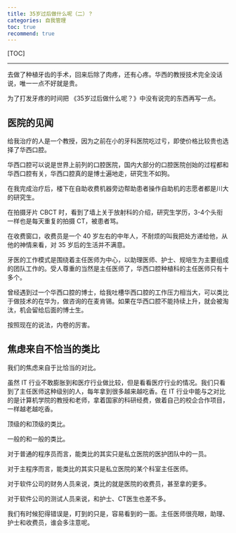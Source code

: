 ```yaml
---
title: 35岁过后做什么呢（二）？
categories: 自我管理
toc: true
recommend: true
---
```




<!--
主题：35岁过后做什么呢2，从医院收费员看自己。
看点：业务工作者也并不是没有 35 岁的焦虑。
解决问题：重新看待焦虑
-->

[TOC]

-----------



去做了种植牙齿的手术，回来后除了肉疼，还有心疼。华西的教授技术完全没话说，唯一一点不好就是贵。

为了打发牙疼的时间把 《35岁过后做什么呢？》中没有说完的东西再写一点。

##  医院的见闻

给我治疗的人是一个教授，因为之前在小的牙科医院吃过亏，即使价格比较贵也选择了华西口腔。

华西口腔可以说是世界上前列的口腔医院，国内大部分的口腔医院创始的过程都和华西口腔有关，华西口腔真的是博士遍地走，研究生不如狗。

在我完成治疗后，楼下在自助收费机器旁边帮助患者操作自助机的志愿者都是川大的研究生。

在拍摄牙片 CBCT 时，看到了墙上关于放射科的介绍，研究生学历，3-4个头衔一样也是每天重复的拍摄 CT，被患者骂。

在收费窗口，收费员是一个 40 岁左右的中年人，不耐烦的叫我把处方递给他，从他的神情来看，对 35 岁后的生活并不满意。

牙医的工作模式是围绕着主任医师为中心，以助理医师、护士、规培生为主要组成的团队工作的。受人尊重的当然是主任医师了，华西口腔种植科的主任医师只有十多个。

曾经遇到过一个华西口腔的博士，给我吐槽华西口腔的工作压力相当大，可以类比于做技术的在华为，做咨询的在麦肯锡。如果在华西口腔不能持续上升，就会被淘汰，机会留给后面的博士生。

按照现在的说法，内卷的厉害。

## 焦虑来自不恰当的类比

我们的焦虑来自于比恰当的对比。

虽然 IT 行业不敢膨胀到和医疗行业做比较，但是看看医疗行业的情况。我们只看到了主任医师这种级别的人，每年拿到很多越来越吃香。在 IT 行业中能与之对比的是计算机学院的教授和老师，拿着国家的科研经费，做着自己的校企合作项目，一样越老越吃香。

顶级的和顶级的类比。

一般的和一般的类比。

对于普通的程序员而言，能类比的其实只是私立医院的医护团队中的一员。

对于主程序而言，能类比的其实只是私立医院的某个科室主任医师。

对于软件公司的财务人员来说，类比的就是医院的收费员，甚至拿的更多。

对于软件公司的测试人员来说，和护士、CT医生也差不多。

我们有时候犯得错误是，盯到的只是，容易看到的一面。主任医师很亮眼，助理、护士和收费员，谁会多注意呢。








